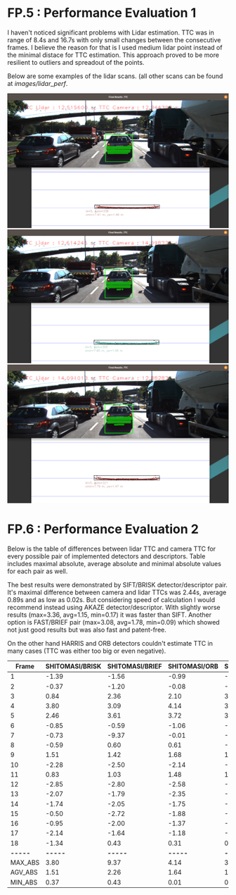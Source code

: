 # FP.5 : Performance Evaluation 1

I haven't noticed significant problems with Lidar estimation. TTC was in range of 8.4s and 16.7s with only small changes between the consecutive frames. 
I believe the reason for that is I used medium lidar point instead of the minimal distace for TTC estimation. This approach proved to be more resilient to outliers and spreadout of the points.  

Below are some examples of the lidar scans. (all other scans can be found at *images/lidar_perf*.

![lidar_perf1](images/lidar_perf/lidar_perf_01.png)  
![lidar_perf2](images/lidar_perf/lidar_perf_02.png)  
![lidar_perf3](images/lidar_perf/lidar_perf_03.png)  


# FP.6 : Performance Evaluation 2

Below is the table of differences between lidar TTC and camera TTC for every possible pair of implemented detectors and descriptors. Table includes maximal absolute, average absolute and minimal absolute values for each pair as well.

The best results were demonstrated by SIFT/BRISK detector/descriptor pair. It's maximal difference between camera and lidar TTCs was 2.44s, average 0.89s and as low as 0.02s.
But considering speed of calculation I would recommend instead using AKAZE detector/descriptor. With slightly worse results (max=3.36, avg=1.15, min=0.17) it was faster than SIFT.
Another option is FAST/BRIEF pair (max=3.08, avg=1.78, min=0.09) which showed not just good results but was also fast and patent-free.

On the other hand HARRIS and ORB detectors couldn't estimate TTC in many cases (TTC was either too big or even negative).

| Frame     | SHITOMASI/BRISK | SHITOMASI/BRIEF | SHITOMASI/ORB | SHITOMASI/FREAK | SHITOMASI/SIFT | HARRIS/BRISK | HARRIS/BRIEF | HARRIS/ORB | HARRIS/FREAK | HARRIS/SIFT | FAST/BRISK | FAST/BRIEF | FAST/ORB  | FAST/FREAK | FAST/SIFT | BRISK/BRISK | BRISK/BRIEF | BRISK/ORB | BRISK/FREAK | BRISK/SIFT | ORB/BRISK | ORB/BRIEF | ORB/ORB   | ORB/FREAK | ORB/SIFT  | AKAZE/BRISK | AKAZE/BRIEF | AKAZE/ORB | AKAZE/FREAK | AKAZE/AKAZE | AKAZE/SIFT | SIFT/BRISK | SIFT/BRIEF | SIFT/FREAK | SIFT/SIFT | 
|-----------|-----------------|-----------------|---------------|-----------------|----------------|--------------|--------------|------------|--------------|-------------|------------|------------|-----------|------------|-----------|-------------|-------------|-----------|-------------|------------|-----------|-----------|-----------|-----------|-----------|-------------|-------------|-----------|-------------|-------------|------------|------------|------------|------------|-----------| 
| 1         | -1.39           | -1.56           | -0.99         | -1.13           | -1.76          | 2.91         | 39.32        | 39.32      | -43.52       | 39.32       | 0.16       | 1.22       | 1.11      | 0.86       | 1.09      | -0.89       | -0.33       | -2.17     | -0.24       | -0.47      | -2.52     | -8.83     | -88.36    | 0.31      | -0.35     | 0.61        | -0.76       | 0.11      | 0.39        | 0.17        | 0.11       | 0.84       | 0.43       | 1.20       | 0.54      | 
| 2         | -0.37           | -1.20           | -0.08         | -0.96           | -0.29          | 1.90         | 1.90         | 1.90       | 1.90         | 1.90        | 0.22       | 1.95       | 1.75      | -15.72     | 0.95      | -8.91       | -4.25       | -7.75     | -11.54      | -3.45      | -0.48     | -35.31    | 1.86      | -7.51     | 2.10      | -3.01       | -2.77       | -2.48     | -1.45       | -1.48       | -2.03      | -0.73      | -1.62      | -1.22      | 0.05      | 
| 3         | 0.84            | 2.36            | 2.10          | 3.01            | 2.48           | 3.60         | 1.37         | 1.37       | 5.16         | 1.30        | 1.12       | 1.32       | 1.29      | -0.22      | 0.04      | 1.47        | 2.42        | 0.84      | -0.20       | -2.60      | 1.65      | -89.57    | -2.58     | -3.40     | 2.42      | 0.63        | 0.42        | 0.81      | 0.15        | 1.21        | 0.86       | -0.40      | -0.99      | 0.48       | 0.92      | 
| 4         | 3.80            | 3.09            | 4.14          | 3.77            | 3.77           | -8.81        | -23.55       | inf        | inf          | 179.29      | 3.66       | 3.08       | 3.51      | 2.56       | 1.94      | 1.49        | -3.88       | 0.32      | 3.12        | 4.12       | -13.23    | 2.62      | -13.69    | 5.82      | -192.49   | 2.27        | 2.71        | 2.32      | 2.28        | 2.21        | 2.58       | -2.26      | -4.75      | -4.48      | -2.96     | 
| 5         | 2.46            | 3.61            | 3.72          | 3.05            | 3.72           | -5.52        | -48.25       | -37.12     | -5.52        | -48.25      | inf        | -2.92      | -16.26    | -31.31     | -12.56    | -11.76      | -3.80       | -4.39     | -7.16       | -10.45     | -140.32   | -6.98     | -16.64    | inf       | -486.22   | 1.16        | 0.80        | 0.00      | -0.53       | -0.84       | -0.69      | 1.00       | 2.31       | 0.92       | 0.64      | 
| 6         | -0.85           | -0.59           | -1.06         | -2.47           | -0.38          | -45.76       | -45.76       | -45.76     | -26.68       | -26.68      | -0.41      | -0.82      | -0.31     | 0.17       | -0.53     | -5.63       | -4.89       | -8.71     | -3.85       | -1.83      | 1.57      | -5.68     | -139.76   | 1.12      | -8.47     | -2.16       | -1.23       | -1.15     | -1.84       | -1.19       | -1.28      | 1.13       | 0.12       | 0.43       | 1.57      | 
| 7         | -0.73           | -9.37           | -0.01         | -1.23           | -0.68          | 0.86         | 13.96        | 0.86       | 0.86         | -1.01       | -0.11      | -0.09      | -0.67     | -0.22      | -0.29     | -5.16       | -3.60       | -4.49     | -3.54       | -2.02      | -1.71     | -43.21    | -204.73   | inf       | inf       | -4.20       | -3.95       | -3.43     | -3.40       | -3.36       | -3.78      | -2.40      | -2.60      | -2.63      | -1.93     | 
| 8         | -0.59           | 0.60            | 0.61          | -0.08           | 0.99           | inf          | inf          | inf        | inf          | inf         | 1.72       | 1.11       | 0.85      | 1.55       | 0.52      | -2.97       | -5.62       | -3.03     | -5.21       | -3.91      | 2.18      | -63.64    | 3.68      | 4.10      | 2.68      | -0.87       | -1.33       | -0.84     | -0.95       | -1.01       | -0.64      | -2.44      | -2.13      | -2.11      | -2.50     | 
| 9         | 1.51            | 1.42            | 1.68          | 1.12            | 1.03           | 1.90         | -0.02        | -0.02      | 1.90         | -0.02       | 1.06       | 0.68       | 0.70      | 0.81       | 0.88      | -1.78       | -2.44       | -1.90     | -2.37       | -4.87      | -0.08     | -57.69    | -8.47     | -0.29     | -2.09     | -0.88       | -0.49       | -0.42     | -0.65       | -0.82       | -1.05      | -0.04      | -0.02      | -1.36      | -2.01     | 
| 10        | -2.28           | -2.50           | -2.14         | -2.36           | -2.33          | nan          | nan          | nan        | nan          | nan         | -2.39      | -1.35      | -2.29     | -2.17      | -2.66     | -2.76       | -0.31       | -0.34     | -2.57       | -3.47      | -8.30     | -5.09     | -5.77     | 556.22    | 0.04      | -0.70       | -0.49       | -0.44     | -0.72       | -0.37       | -0.58      | 0.32       | 0.86       | -0.69      | 0.60      | 
| 11        | 0.83            | 1.03            | 1.48          | 1.48            | 0.70           | nan          | nan          | nan        | nan          | nan         | -0.34      | -1.41      | -1.27     | -0.13      | -1.50     | -0.33       | -0.56       | -0.90     | -0.07       | -3.18      | 4.46      | -4.64     | 4.52      | 4.85      | 2.69      | 0.30        | 0.45        | 0.67      | 0.60        | 0.67        | 0.59       | -0.43      | -0.24      | 0.73       | 1.10      | 
| 12        | -2.85           | -2.80           | -2.58         | -3.11           | -2.94          | -15.50       | -15.50       | -15.50     | -15.50       | -15.50      | -3.27      | -2.09      | -2.65     | -3.04      | -2.84     | -2.38       | -5.35       | -2.06     | -2.45       | -2.75      | inf       | -5.16     | -26.68    | -31.92    | inf       | -1.41       | -2.72       | -2.69     | -2.03       | -2.10       | -2.21      | -1.34      | -0.91      | -1.13      | -2.67     | 
| 13        | -2.07           | -1.79           | -2.35         | -2.60           | -1.66          | nan          | nan          | nan        | nan          | nan         | -2.02      | -2.10      | -2.64     | -2.18      | -2.56     | -1.89       | -2.36       | -1.79     | -1.52       | -3.35      | 1.74      | -3.34     | 0.19      | 3.39      | 2.02      | -0.18       | -0.15       | -0.12     | -0.92       | -1.32       | -0.90      | -0.04      | -0.18      | -0.35      | 0.72      | 
| 14        | -1.74           | -2.05           | -1.75         | -2.10           | -1.33          | nan          | nan          | nan        | nan          | nan         | -2.02      | -2.11      | -1.50     | -1.73      | -1.94     | -2.80       | -1.35       | -2.81     | -1.91       | -0.96      | 0.12      | -0.11     | 0.03      | -50.67    | -9.05     | -0.44       | -0.26       | -0.75     | -0.40       | -0.99       | -0.88      | 0.05       | 0.33       | -0.33      | -1.05     | 
| 15        | -0.50           | -2.72           | -1.88         | -1.65           | -3.96          | 2.35         | 2.35         | 2.35       | 2.35         | 2.35        | -3.21      | -3.01      | -2.33     | -2.24      | -2.84     | -4.14       | -3.06       | -2.84     | -4.77       | -5.64      | -0.12     | -0.24     | -4.32     | -0.03     | -5.13     | -1.60       | -0.91       | -1.71     | -1.30       | -1.63       | -1.37      | -0.89      | -1.42      | -0.62      | -1.87     | 
| 16        | -0.95           | -2.00           | -1.37         | -1.94           | -1.16          | 499.42       | 499.42       | 499.42     | inf          | 499.42      | -3.18      | -2.20      | -1.96     | -2.74      | -1.73     | -1.99       | -2.66       | -1.77     | -0.81       | -1.53      | -3.76     | -1.46     | -1.87     | 1.28      | -0.04     | -0.86       | -0.18       | -0.17     | -0.84       | -0.30       | -0.61      | 0.75       | 0.45       | 0.79       | -0.06     | 
| 17        | -2.14           | -1.64           | -1.18         | -1.33           | -1.24          | -2.26        | -1.54        | -1.54      | -1.54        | -1.54       | 0.85       | 1.98       | -0.39     | 0.23       | 2.04      | 0.25        | -1.83       | -0.40     | 0.24        | -0.60      | -2.83     | -3.90     | -3.34     | -1.78     | -8.78     | -0.09       | 0.04        | 0.47      | 0.40        | 0.48        | 0.53       | 0.02       | 0.60       | 0.33       | 0.66      | 
| 18        | -1.34           | 0.43            | 0.31          | 0.15            | -1.13          | nan          | nan          | nan        | nan          | nan         | -3.50      | -2.69      | -3.20     | -3.98      | -2.42     | -2.38       | -2.30       | -3.08     | -2.47       | -3.92      | -17.60    | -10.67    | -21.49    | -8.47     | -2.39     | -0.55       | -0.73       | -0.68     | -0.29       | -0.58       | -0.60      | -0.93      | -0.83      | -1.53      | -0.61     | 
| **-----** | **-----**       | **-----**       | **-----**     | **-----**       | **-----**      | **-----**    | **-----**    | **-----**  | **-----**    | **-----**   | **-----**  | **-----**  | **-----** | **-----**  | **-----** | **-----**   | **-----**   | **-----** | **-----**   | **-----**  | **-----** | **-----** | **-----** | **-----** | **-----** | **-----**   | **-----**   | **-----** | **-----**   | **-----**   | **-----**  | **-----**  | **-----**  | **-----**  | **-----** | 
| MAX_ABS   | 3.80            | 9.37            | 4.14          | 3.77            | 3.96           | #VALUE!      | #VALUE!      | #VALUE!    | #VALUE!      | #VALUE!     | #VALUE!    | 3.08       | 16.26     | 31.31      | 12.56     | 11.76       | 5.62        | 8.71      | 11.54       | 10.45      | #VALUE!   | 89.57     | 204.73    | #VALUE!   | #VALUE!   | 4.20        | 3.95        | 3.43      | 3.40        | 3.36        | 3.78       | 2.44       | 4.75       | 4.48       | 2.96      | 
| AGV_ABS   | 1.51            | 2.26            | 1.64          | 1.86            | 1.75           | #VALUE!      | #VALUE!      | #VALUE!    | #VALUE!      | #VALUE!     | #VALUE!    | 1.78       | 2.48      | 3.99       | 2.19      | 3.28        | 2.83        | 2.75      | 3.00        | 3.28       | #VALUE!   | 19.34     | 30.44     | #VALUE!   | #VALUE!   | 1.22        | 1.13        | 1.07      | 1.06        | 1.15        | 1.18       | 0.89       | 1.16       | 1.19       | 1.25      | 
| MIN_ABS   | 0.37            | 0.43            | 0.01          | 0.08            | 0.29           | #VALUE!      | #VALUE!      | #VALUE!    | #VALUE!      | #VALUE!     | #VALUE!    | 0.09       | 0.31      | 0.13       | 0.04      | 0.25        | 0.31        | 0.32      | 0.07        | 0.47       | #VALUE!   | 0.11      | 0.03      | #VALUE!   | #VALUE!   | 0.09        | 0.04        | 0.00      | 0.15        | 0.17        | 0.11       | 0.02       | 0.02       | 0.33       | 0.05      | 
